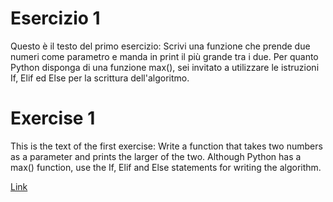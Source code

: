 # Esercizio 1
Questo è il testo del primo esercizio:
Scrivi una funzione che prende due numeri come parametro e manda in print il più grande tra i due.
Per quanto Python disponga di una funzione max(), sei invitato a utilizzare le istruzioni If, Elif ed Else 
per la scrittura dell'algoritmo.

# Exercise 1
This is the text of the first exercise:
Write a function that takes two numbers as a parameter and prints the larger of the two.
Although Python has a max() function, use the If, Elif and Else statements
for writing the algorithm.

[Link](https://www.programmareinpython.it/esercizi-pytho)

